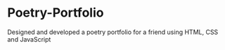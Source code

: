 # Poetry-Portfolio
Designed and developed a poetry portfolio for a friend using HTML, CSS and JavaScript 
